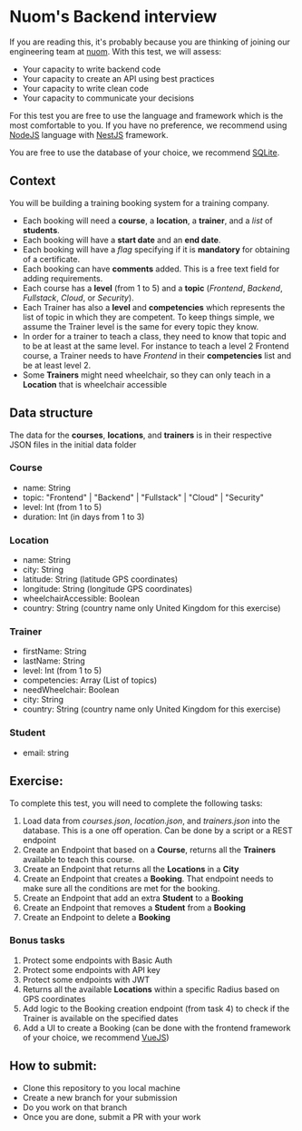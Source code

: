 # Nuom's Backend interview 

If you are reading this, it's probably because you are thinking of joining our engineering team at [nuom](https://nuom.co.uk). With this test, we will assess:

* Your capacity to write backend code
* Your capacity to create an API using best practices
* Your capacity to write clean code
* Your capacity to communicate your decisions

For this test you are free to use the language and framework which is the most comfortable to you. If you have no 
preference, we recommend using [NodeJS](https://nodejs.org) language with [NestJS](https://nestjs.com/) framework.

You are free to use the database of your choice, we recommend [SQLite](https://www.sqlite.org/index.html).


## Context

You will be building a training booking system for a training company.

- Each booking will need a **course**, a **location**, a **trainer**, and a *list* of **students**.
- Each booking will have a **start date** and an **end date**.
- Each booking will have a *flag* specifying if it is **mandatory** for obtaining of a certificate.
- Each booking can have **comments** added. This is a free text field for adding requirements.
- Each course has a **level** (from 1 to 5) and a **topic** (*Frontend*, *Backend*, *Fullstack*, *Cloud*, or 
  *Security*).
- Each Trainer has also a **level** and **competencies** which represents the list of topic in which they are 
  competent. To keep things simple, we assume the Trainer level is the same for every topic they know.
- In order for a trainer to teach a class, they need to know that topic and to be at least at the same level. For 
  instance to teach a level 2 Frontend course, a Trainer needs to have *Frontend* in their **competencies** list and 
  be at least level 2.
- Some **Trainers** might need wheelchair, so they can only teach in a **Location** that is wheelchair accessible


## Data structure

The data for the **courses**, **locations**, and **trainers** is in their respective JSON files in the initial data 
folder

### Course
* name: String
* topic: "Frontend" | "Backend" | "Fullstack" | "Cloud" | "Security"
* level: Int (from 1 to 5)
* duration: Int (in days from 1 to 3)

### Location
* name: String
* city: String
* latitude: String (latitude GPS coordinates)
* longitude: String (longitude GPS coordinates)
* wheelchairAccessible: Boolean
* country: String (country name only United Kingdom for this exercise)

### Trainer
* firstName: String
* lastName: String
* level: Int (from 1 to 5)
* competencies: Array<String> (List of topics)
* needWheelchair: Boolean
* city: String
* country: String (country name only United Kingdom for this exercise)

### Student
* email: string

## Exercise:
To complete this test, you will need to complete the following tasks:

1. Load data from *courses.json*, *location.json*, and *trainers.json* into the database. This is a one off 
   operation. Can be done by a script or a REST endpoint
2. Create an Endpoint that based on a **Course**, returns all the **Trainers** available to teach this course.
3. Create an Endpoint that returns all the **Locations** in a **City**
4. Create an Endpoint that creates a **Booking**. That endpoint needs to make sure all the conditions are met for 
   the booking.
5. Create an Endpoint that add an extra **Student** to a **Booking**
6. Create an Endpoint that removes a **Student** from a **Booking**
7. Create an Endpoint to delete a **Booking**

### Bonus tasks
1. Protect some endpoints with Basic Auth
2. Protect some endpoints with API key
3. Protect some endpoints with JWT
4. Returns all the available **Locations** within a specific Radius based on GPS coordinates
5. Add logic to the Booking creation endpoint (from task 4) to check if the Trainer is available on the specified dates
6. Add a UI to create a Booking (can be done with the frontend framework of your choice, we recommend [VueJS](https://vuejs.org/))


## How to submit:

* Clone this repository to you local machine
* Create a new branch for your submission
* Do you work on that branch
* Once you are done, submit a PR with your work
